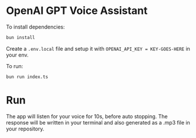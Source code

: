 # OpenAI GPT Voice Assistant

To install dependencies:

```bash
bun install
```

Create a `.env.local` file and setup it with `OPENAI_API_KEY = KEY-GOES-HERE` in your env.

To run:

```bash
bun run index.ts
```

# Run

The app will listen for your voice for 10s, before auto stopping.
The response will be written in your terminal and also generated as a .mp3 file in your repository.